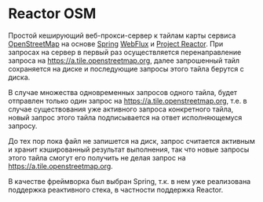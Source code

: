 # Reactor OSM

Простой кеширующий веб-прокси-сервер к тайлам карты сервиса [OpenStreetMap](https://www.openstreetmap.org) 
на основе [Spring](https://spring.io/) [WebFlux](https://docs.spring.io/spring/docs/current/spring-framework-reference/web-reactive.html) и [Project Reactor](https://projectreactor.io/).
При запросах на сервер в первый раз осуществляется перенаправление запроса на https://a.tile.openstreetmap.org,
далее запрошенный тайл сохраняется на диске и последующие запросы этого тайла берутся с диска.

В случае множества одновременных запросов одного тайла, будет отправлен только один запрос на https://a.tile.openstreetmap.org, 
т.е. в случае существования уже активного запроса конкретного тайла, новый запрос этого тайла подписывается на ответ исполняющемуся запросу. 

До тех пор пока файл не запишется на диск, запрос считается активным и хранит кэшированный результат выполнения, так что новые запросы
этого тайла смогут его получить не делая запрос на https://a.tile.openstreetmap.org.

В качестве фреймворка был выбран Spring, т.к. в нем уже реализована поддержка реактивного стека, в частности поддержка Reactor.

